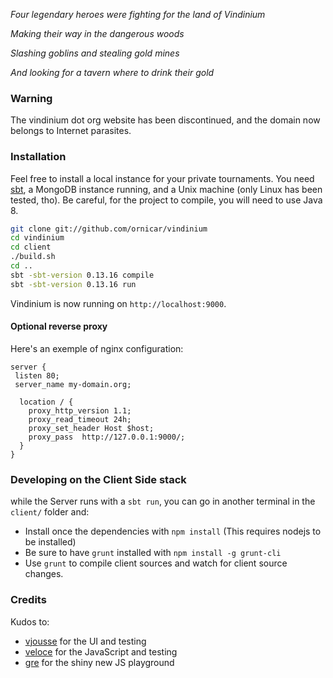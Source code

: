 _Four legendary heroes were fighting for the land of Vindinium_

_Making their way in the dangerous woods_

_Slashing goblins and stealing gold mines_

_And looking for a tavern where to drink their gold_

### Warning

The vindinium dot org website has been discontinued, and the domain now belongs to Internet parasites.

### Installation

Feel free to install a local instance for your private tournaments.
You need [sbt](http://www.scala-sbt.org/), a MongoDB instance running, and a Unix machine (only Linux has been tested, tho). Be careful, for the project to compile, you will need to use Java 8.

```sh
git clone git://github.com/ornicar/vindinium
cd vindinium
cd client
./build.sh
cd ..
sbt -sbt-version 0.13.16 compile
sbt -sbt-version 0.13.16 run
```

Vindinium is now running on `http://localhost:9000`.

#### Optional reverse proxy

Here's an exemple of nginx configuration:

```
server {
 listen 80;
 server_name my-domain.org;

  location / {
    proxy_http_version 1.1;
    proxy_read_timeout 24h;
    proxy_set_header Host $host;
    proxy_pass  http://127.0.0.1:9000/;
  }
}
```

### Developing on the Client Side stack

while the Server runs with a `sbt run`, you can go in another terminal in the `client/` folder and:

- Install once the dependencies with `npm install` (This requires nodejs to be installed)
- Be sure to have `grunt` installed with `npm install -g grunt-cli`
- Use `grunt` to compile client sources and watch for client source changes.

### Credits

Kudos to:

- [vjousse](https://github.com/vjousse) for the UI and testing
- [veloce](https://github.com/veloce) for the JavaScript and testing
- [gre](https://github.com/gre) for the shiny new JS playground
